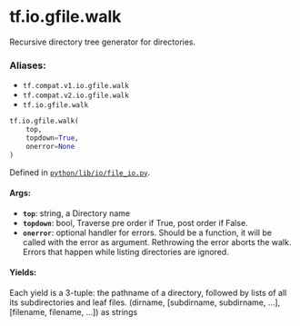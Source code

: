 <div itemscope itemtype="http://developers.google.com/ReferenceObject">
<meta itemprop="name" content="tf.io.gfile.walk" />
<meta itemprop="path" content="Stable" />
</div>

# tf.io.gfile.walk

Recursive directory tree generator for directories.

### Aliases:

* `tf.compat.v1.io.gfile.walk`
* `tf.compat.v2.io.gfile.walk`
* `tf.io.gfile.walk`

``` python
tf.io.gfile.walk(
    top,
    topdown=True,
    onerror=None
)
```



Defined in [`python/lib/io/file_io.py`](/code/stable/tensorflow/python/lib/io/file_io.py).

<!-- Placeholder for "Used in" -->


#### Args:


* <b>`top`</b>: string, a Directory name
* <b>`topdown`</b>: bool, Traverse pre order if True, post order if False.
* <b>`onerror`</b>: optional handler for errors. Should be a function, it will be
  called with the error as argument. Rethrowing the error aborts the walk.
  Errors that happen while listing directories are ignored.


#### Yields:

Each yield is a 3-tuple:  the pathname of a directory, followed by lists of
all its subdirectories and leaf files.
(dirname, [subdirname, subdirname, ...], [filename, filename, ...])
as strings
